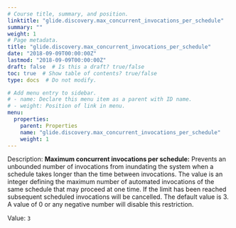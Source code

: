 ```yaml
---
# Course title, summary, and position.
linktitle: "glide.discovery.max_concurrent_invocations_per_schedule"
summary: ""
weight: 1
# Page metadata.
title: "glide.discovery.max_concurrent_invocations_per_schedule"
date: "2018-09-09T00:00:00Z"
lastmod: "2018-09-09T00:00:00Z"
draft: false  # Is this a draft? true/false
toc: true  # Show table of contents? true/false
type: docs  # Do not modify.

# Add menu entry to sidebar.
# - name: Declare this menu item as a parent with ID name.
# - weight: Position of link in menu.
menu:
  properties:
    parent: Properties
    name: "glide.discovery.max_concurrent_invocations_per_schedule"
    weight: 1
---
```


Description: <b>Maximum concurrent invocations per schedule:</b> Prevents an unbounded number of invocations from inundating the system when a schedule takes longer than the time between invocations. The value is an integer defining the maximum number of automated invocations of the same schedule that may proceed at one time. If the limit has been reached subsequent scheduled invocations will be cancelled. The default value is 3. A value of 0 or any negative number will disable this restriction.


Value: `3`